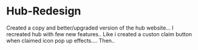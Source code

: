 # Hub-Redesign
Created a copy and better/upgraded version of the hub website...
I recreated hub with few new features..
Like i created a custon claim button when claimed icon pop up effects....
Then..
